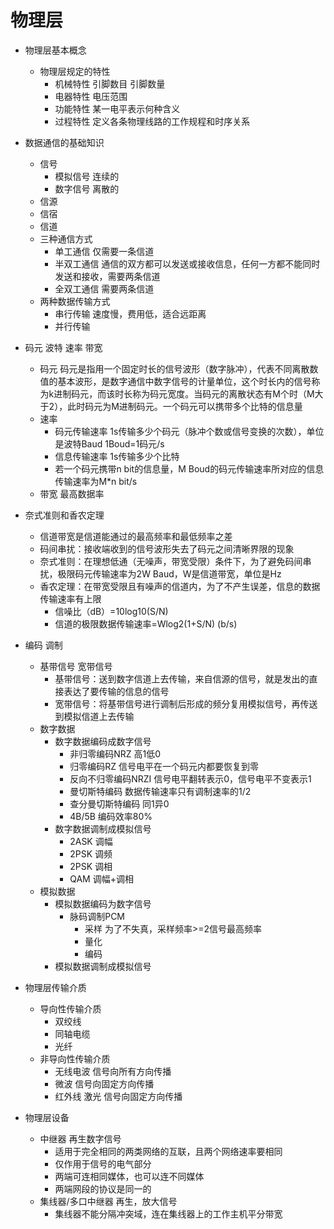 # 物理层

+ 物理层基本概念
  + 物理层规定的特性
    + 机械特性 引脚数目 引脚数量
    + 电器特性 电压范围
    + 功能特性 某一电平表示何种含义
    + 过程特性 定义各条物理线路的工作规程和时序关系
+ 数据通信的基础知识
  + 信号
    + 模拟信号 连续的
    + 数字信号 离散的
  + 信源
  + 信宿
  + 信道
  + 三种通信方式
    + 单工通信 仅需要一条信道
    + 半双工通信 通信的双方都可以发送或接收信息，任何一方都不能同时发送和接收，需要两条信道
    + 全双工通信 需要两条信道
  + 两种数据传输方式
    + 串行传输 速度慢，费用低，适合远距离
    + 并行传输

+ 码元 波特 速率 带宽
  + 码元 码元是指用一个固定时长的信号波形（数字脉冲），代表不同离散数值的基本波形，是数字通信中数字信号的计量单位，这个时长内的信号称为k进制码元，而该时长称为码元宽度。当码元的离散状态有M个时（M大于2），此时码元为M进制码元。一个码元可以携带多个比特的信息量
  + 速率
    + 码元传输速率 1s传输多少个码元（脉冲个数或信号变换的次数），单位是波特Baud 1Boud=1码元/s
    + 信息传输速率 1s传输多少个比特
    + 若一个码元携带n bit的信息量，M Boud的码元传输速率所对应的信息传输速率为M*n bit/s
  + 带宽 最高数据率

+ 奈式准则和香农定理
  + 信道带宽是信道能通过的最高频率和最低频率之差
  + 码间串扰：接收端收到的信号波形失去了码元之间清晰界限的现象
  + 奈式准则：在理想低通（无噪声，带宽受限）条件下，为了避免码间串扰，极限码元传输速率为2W Baud，W是信道带宽，单位是Hz
  + 香农定理：在带宽受限且有噪声的信道内，为了不产生误差，信息的数据传输速率有上限
    + 信噪比（dB）=10log10(S/N)
    + 信道的极限数据传输速率=Wlog2(1+S/N) (b/s)

+ 编码 调制
  + 基带信号 宽带信号
    + 基带信号：送到数字信道上去传输，来自信源的信号，就是发出的直接表达了要传输的信息的信号
    + 宽带信号：将基带信号进行调制后形成的频分复用模拟信号，再传送到模拟信道上去传输
  + 数字数据
    + 数字数据编码成数字信号
      + 非归零编码NRZ 高1低0
      + 归零编码RZ 信号电平在一个码元内都要恢复到零
      + 反向不归零编码NRZI 信号电平翻转表示0，信号电平不变表示1
      + 曼切斯特编码 数据传输速率只有调制速率的1/2
      + 查分曼切斯特编码 同1异0
      + 4B/5B 编码效率80%
    + 数字数据调制成模拟信号
      + 2ASK 调幅
      + 2PSK 调频
      + 2PSK 调相
      + QAM 调幅+调相
  + 模拟数据
    + 模拟数据编码为数字信号
      + 脉码调制PCM
        + 采样 为了不失真，采样频率>=2信号最高频率
        + 量化
        + 编码
    + 模拟数据调制成模拟信号

+ 物理层传输介质
  + 导向性传输介质
    + 双绞线
    + 同轴电缆
    + 光纤
  + 非导向性传输介质
    + 无线电波 信号向所有方向传播
    + 微波 信号向固定方向传播
    + 红外线 激光 信号向固定方向传播

+ 物理层设备
  + 中继器 再生数字信号
    + 适用于完全相同的两类网络的互联，且两个网络速率要相同
    + 仅作用于信号的电气部分
    + 两端可连相同媒体，也可以连不同媒体
    + 两端网段的协议是同一的
  + 集线器/多口中继器 再生，放大信号
    + 集线器不能分隔冲突域，连在集线器上的工作主机平分带宽